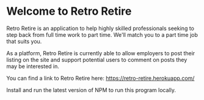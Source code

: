 <h1>Welcome to Retro Retire</h1>

Retro Retire is an application to help highly skilled professionals seeking to step back from full time work to part time. We'll match you to a part time job that suits you.

As a platform, Retro Retire is currently able to allow employers to post their listing on the site and support potential users to comment on posts they may be interested in.

You can find a link to Retro Retire here:
https://retro-retire.herokuapp.com/

Install and run the latest version of NPM to run this program locally.
